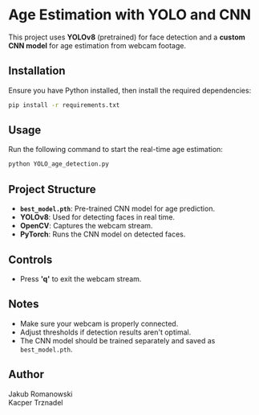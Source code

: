 # Age Estimation with YOLO and CNN

This project uses **YOLOv8** (pretrained) for face detection and a **custom CNN model** for age estimation from webcam footage.

## Installation
Ensure you have Python installed, then install the required dependencies:

```bash
pip install -r requirements.txt
```

## Usage
Run the following command to start the real-time age estimation:

```bash
python YOLO_age_detection.py
```

## Project Structure
- **`best_model.pth`**: Pre-trained CNN model for age prediction.
- **YOLOv8**: Used for detecting faces in real time.
- **OpenCV**: Captures the webcam stream.
- **PyTorch**: Runs the CNN model on detected faces.

## Controls
- Press **'q'** to exit the webcam stream.

## Notes
- Make sure your webcam is properly connected.
- Adjust thresholds if detection results aren't optimal.
- The CNN model should be trained separately and saved as `best_model.pth`.

## Author
Jakub Romanowski  
Kacper Trznadel
